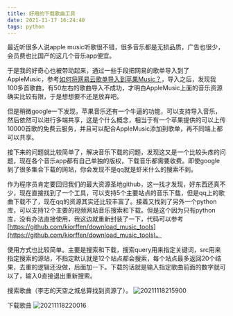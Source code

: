 ```yaml
---
title: 好用的下载歌曲工具
date: 2021-11-17 16:24:40
tags: python
---
```


最近听很多人说apple music听歌很不错，很多音乐都是无损品质，广告也很少，会员费也比国产的这几个音乐app便宜。

于是我的好奇心也被带动起来，通过一些手段把网易的歌单导入到了AppleMusic，参考[如何将网易云歌单导入到苹果Music？](https://zhuanlan.zhihu.com/p/104595102)，导入之后，发现我100多首歌曲，有50左右的歌曲导入不成功，才明白AppleMusic上面的音乐资源确实比较有限，于是想想要不还是放弃吧。

<!--more-->

但是稍微google一下发现，苹果音乐还有一个牛逼的功能，可以支持导入音乐，然后依然可以进行多端共享，这是个什么概念，相当于有一个苹果提供的可以上传10000首歌的免费云服务，并且可以配合AppleMusic添加到歌单，再不同端上都可以共享。

接下来的问题就比较简单了，解决音乐下载的问题，发现这又是一个比较头疼的问题，现在各个音乐app都有自己单独的版权，下载音乐都需要收费。即使google到了很多集合下载的网站，你会发现不是qq就是虾米什么的搜索不到。

作为程序员肯定要回归我们的最大资源圣地github，这一找才发现，好东西还真不少，现在直接找到了一个工具，可以支持5个主要站点的音乐下载，但是qq上的歌曲下载不了，现在qq的资源其实还比较丰富了。接着又找到了另外一个python库，可以支持12个主要的视频网站音乐搜索和下载。但是这个因为只有python库，没有办法直接使用，我这边就重新封装了一下，代码可以参考[https://github.com/kiorffen/download_music_tools](https://github.com/kiorffen/download_music_tools)。

使用方式也比较简单。主要是搜索和下载，搜索query用来指定关键词，src用来指定搜索的源站，不指定默认就是12个站点都会搜索，每个站点最多返回20个结果，去重的逻辑还没做，后面加一下。下载的话就是输入指定歌曲前面的数字就可以了，输入0直接退出重新搜索。

搜索歌曲（李志的天空之城总算找到资源了）。
![20211118215900](https://cdn.tanghaiyu.com/20211118215900.png)

下载歌曲
![20211118220016](https://cdn.tanghaiyu.com/20211118220016.png)